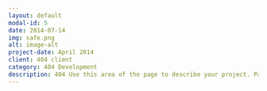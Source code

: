 ```yaml
---
layout: default
modal-id: 5
date: 2014-07-14
img: safe.png
alt: image-alt
project-date: April 2014
client: 404 client
category: 404 Development
description: 404 Use this area of the page to describe your project. Page NOT found.
---
```

